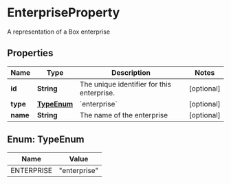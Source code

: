 

# EnterpriseProperty

A representation of a Box enterprise

## Properties

| Name | Type | Description | Notes |
|------------ | ------------- | ------------- | -------------|
|**id** | **String** | The unique identifier for this enterprise. |  [optional] |
|**type** | [**TypeEnum**](#TypeEnum) | &#x60;enterprise&#x60; |  [optional] |
|**name** | **String** | The name of the enterprise |  [optional] |



## Enum: TypeEnum

| Name | Value |
|---- | -----|
| ENTERPRISE | &quot;enterprise&quot; |



